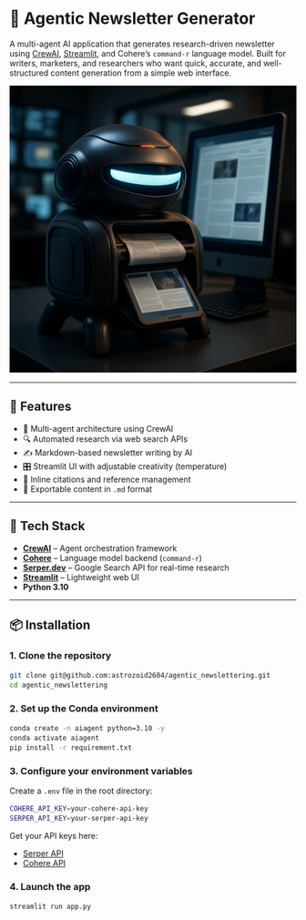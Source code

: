 # 🧠 Agentic Newsletter Generator

A multi-agent AI application that generates research-driven newsletter using [CrewAI](https://github.com/joaomdmoura/crewai), [Streamlit](https://streamlit.io/), and Cohere’s `command-r` language model. Built for writers, marketers, and researchers who want quick, accurate, and well-structured content generation from a simple web interface.

<p align="center">
  <img src="./github_thumbnail.png" alt="Project Thumbnail" width="600"/>
</p>

---

## 🚀 Features

- 🧠 Multi-agent architecture using CrewAI
- 🔍 Automated research via web search APIs
- ✍️ Markdown-based newsletter writing by AI
- 🎛️ Streamlit UI with adjustable creativity (temperature)
- 📎 Inline citations and reference management
- 💾 Exportable content in `.md` format

---

## 🧰 Tech Stack

- **[CrewAI](https://github.com/joaomdmoura/crewai)** – Agent orchestration framework  
- **[Cohere](https://cohere.com/)** – Language model backend (`command-r`)  
- **[Serper.dev](https://serper.dev/)** – Google Search API for real-time research  
- **[Streamlit](https://streamlit.io/)** – Lightweight web UI  
- **Python 3.10**

---

## 📦 Installation

### 1. Clone the repository

```bash
git clone git@github.com:astrozoid2604/agentic_newslettering.git
cd agentic_newslettering
```

### 2. Set up the Conda environment

```bash
conda create -n aiagent python=3.10 -y
conda activate aiagent
pip install -r requirement.txt
```

### 3. Configure your environment variables
Create a `.env` file in the root directory:

```bash
COHERE_API_KEY=your-cohere-api-key
SERPER_API_KEY=your-serper-api-key
```

Get your API keys here:
- [Serper API](https://serper.dev/)
- [Cohere API](https://dashboard.cohere.com/api-keys)

### 4. Launch the app

```bash
streamlit run app.py
```
